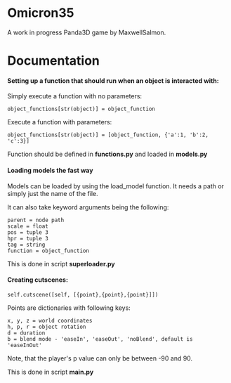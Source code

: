 # Omicron35
A work in progress Panda3D game by MaxwellSalmon.

# Documentation
#### Setting up a function that should run when an object is interacted with:

Simply execute a function with no parameters:

   ```object_functions[str(object)] = object_function```

Execute a function with parameters:

   ```object_functions[str(object)] = [object_function, {'a':1, 'b':2, 'c':3}]```

Function should be defined in **functions.py** and loaded in **models.py**

#### Loading models the fast way
Models can be loaded by using the load_model function. It needs a path or simply just the name of the file.

It can also take keyword arguments being the following:
```
parent = node path
scale = float
pos = tuple 3
hpr = tuple 3
tag = string
function = object_function
```
This is done in script **superloader.py**

#### Creating cutscenes:
```
self.cutscene([self, [{point},{point},{point}]])
```
Points are dictionaries with following keys:
```
x, y, z = world coordinates
h, p, r = object rotation
d = duration
b = blend mode - 'easeIn', 'easeOut', 'noBlend', default is 'easeInOut'
```
Note, that the player's p value can only be between -90 and 90.

This is done in script **main.py**
